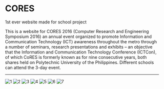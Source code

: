 # CORES
1st ever website made for school project 

This is a website for CORES 2016 (Computer Research and Engineering Symposium 2016) an annual event organized to promote Information and Communication Technology (ICT) awareness throughout the metro through a number of seminars, research presentations and exhibits – an objective that the Information and Communication Technology Conference (ICTCon), of which CoRES is formerly known as for nine consecutive years, both shares held on Polytechnic University of the Philippines. Different schools can attend the 3-day event. 

***

![1](https://user-images.githubusercontent.com/25134135/28241091-34215722-69c0-11e7-88b8-3fef38430e3b.png)
![2](https://user-images.githubusercontent.com/25134135/28241090-341d01e0-69c0-11e7-81db-7f1bc318b213.png)
![3](https://user-images.githubusercontent.com/25134135/28241089-34186928-69c0-11e7-8b73-b92c0b50642b.png)
![4](https://user-images.githubusercontent.com/25134135/28241088-3413663a-69c0-11e7-8017-6d871045b89c.png)
![5](https://user-images.githubusercontent.com/25134135/28241087-34100f08-69c0-11e7-9df5-54d14129f4d5.png)
![6](https://user-images.githubusercontent.com/25134135/28241092-343ab546-69c0-11e7-9691-a4c75996edc8.png)
![7](https://user-images.githubusercontent.com/25134135/28241086-340a4514-69c0-11e7-84bb-16f684b48c46.png)
